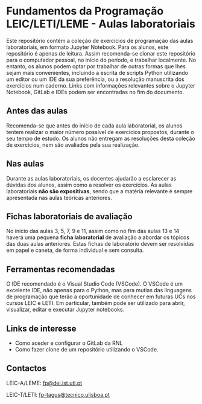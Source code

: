 # Fundamentos da Programação LEIC/LETI/LEME - Aulas laboratoriais

Este repositório contém a coleção de exercícios de programação das aulas laboratoriais, em formato Jupyter Notebook. Para os alunos, este repositório é apenas de leitura. Assim recomenda-se clonar este repositório para o computador pessoal, no início do período, e trabalhar localmente. No entanto, os alunos podem optar por trabalhar de outras formas que lhes sejam mais convenientes, incluindo a escrita de scripts Python utilizando um editor ou um IDE da sua preferência, ou a resolução manuscrita dos exercícios num caderno. Links com informações relevantes sobre o Jupyter Notebook, GitLab e IDEs podem ser encontradas no fim do documento.

## Antes das aulas
Recomenda-se que antes do início de cada aula laboratorial, os alunos tentem realizar o maior número possível de exercícios propostos, durante o seu tempo de estudo. Os alunos não entregam as resoluções desta coleção de exercícios, nem são avaliados pela sua realização.  

## Nas aulas
Durante as aulas laboratoriais, os docentes ajudarão a esclarecer as dúvidas dos alunos, assim como a resolver os exercícios. As aulas laboratoriais **não são expositivas**, sendo que a matéria relevante é sempre apresentada nas aulas teóricas anteriores.

## Fichas laboratoriais de avaliação
No início das aulas 3, 5, 7, 9 e 11, assim como no fim das aulas 13 e 14 haverá uma pequena **ficha laboratorial** de avaliação a abordar os tópicos das duas aulas anteriores. Estas fichas de laboratório devem ser resolvidas em papel e caneta, de forma individual e sem consulta.

## Ferramentas recomendadas 
O IDE recomendado é o Visual Studio Code (VSCode). O VSCode é um excelente IDE, não apenas para o Python, mas para mutias das linguagens de programação que terão a oportunidade de conhecer em futuras UCs nos cursos LEIC e LETI. Em particular, também pode ser utilizado para abrir, visualizar, editar e executar Jupyter notebooks.

## Links de interesse
- Como aceder e configurar o GitLab da RNL
- Como fazer clone de um repositório utilizando o VSCode.

## Contactos
LEIC-A/LEME: [fp@dei.ist.utl.pt](mailto:fp@dei.ist.utl.pt) 

LEIC-T/LETI: [fp-tagus@tecnico.ulisboa.pt](mailto:fp-tagus@tecnico.ulisboa.pt)